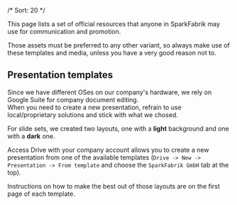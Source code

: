 /*
Sort: 20
*/

This page lists a set of official resources that anyone in SparkFabrik may use for communication and promotion.

Those assets must be preferred to any other variant, so always make use of these templates and media, unless you have a very good reason not to.

## Presentation templates

Since we have different OSes on our company's hardware, we rely on Google Suite for company document editing.  
When you need to create a new presentation, refrain to use local/proprietary solutions and stick with what we chosed.

For slide sets, we created two layouts, one with a **light** background and one with a **dark** one.

Access Drive with your company account allows you to create a new presentation from one of the available templates (`Drive -> New -> Presentation -> From template` and choose the `SparkFabrik GmbH` tab at the top).

Instructions on how to make the best out of those layouts are on the first page of each template.
